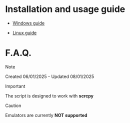 # Installation and usage guide

* [Windows guide](https://github.com/maikuITA/WolvesvilleADBOT/blob/main/guides/windows.md)

* [Linux guide](https://github.com/maikuITA/WolvesvilleADBOT/blob/main/guides/linux.md)

# F.A.Q.
> [!NOTE]
> Created 06/01/2025 - Updated 08/01/2025

> [!IMPORTANT]
> The script is designed to work with **scrcpy**

> [!CAUTION]
> Emulators are currently **NOT supported**